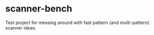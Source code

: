# scanner-bench
Test project for messing around with fast pattern (and multi-pattern) scanner ideas.